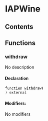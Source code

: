 # IAPWine





## Contents
<!-- START doctoc -->
<!-- END doctoc -->




## Functions

### withdraw
No description


#### Declaration
```solidity
function withdraw(
) external
```

#### Modifiers:
No modifiers





